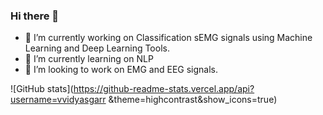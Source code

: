 ### Hi there 👋


- 🔭 I’m currently working on Classification sEMG signals using Machine Learning and Deep Learning Tools.
- 🌱 I’m currently learning on  NLP
- 👯 I’m looking to work on EMG and EEG signals.





![GitHub stats](https://github-readme-stats.vercel.app/api?username=vvidyasgarr &theme=highcontrast&show_icons=true)

